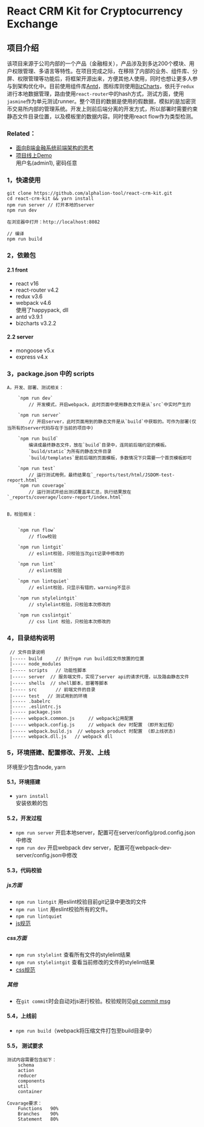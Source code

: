 # React CRM Kit for Cryptocurrency Exchange
## 项目介绍
该项目来源于公司内部的一个产品（金融相关），产品涉及到多达200个模块、用户权限管理、多语言等特性。在项目完成之际，在移除了内部的业务、组件库、分屏、权限管理等功能后，将框架开源出来，方便其他人使用，同时也想让更多人参与到架构优化中。目前使用组件库[Antd](https://ant.design/)，图标库则使用[BizCharts](https://alibaba.github.io/BizCharts/index.html)，依托于`redux`进行本地数据管理，路由使用`react-router`中的hash方式，测试方面，使用`jasmine`作为单元测试runner。整个项目的数据是使用的假数据，模拟的是加密货币交易所内部的管理系统。开发上则前后端分离的开发方式，所以部署时需要约束静态文件目录位置，以及模板里的数据内容。同时使用react flow作为类型检测。

### Related：       
- [面向B端金融系统前端架构的思考](https://github.com/deju/think-and-talk/blob/master/how-to-refactor-financial-system.md)
- [项目线上Demo](http://ex.bitbal.top)    
    用户名(admin1), 密码任意


### 1，快速使用
    
    git clone https://github.com/alphalion-tool/react-crm-kit.git
    cd react-crm-kit && yarn install
    npm run server // 打开本地的server
    npm run dev

    在浏览器中打开：http://localhost:8082

    // 编译
    npm run build


### 2，依赖包
#### 2.1 front
- react v16
- react-router v4.2
- redux v3.6
- webpack v4.6    
    使用了happypack, dll
- antd v3.9.1
- bizcharts v3.2.2


#### 2.2 server
- mongoose v5.x
- express v4.x


### 3，package.json 中的 scripts

    A，开发、部署、测试相关：

        `npm run dev`    
            // 开发模式，开启webpack，此时页面中使用静态文件是从`src`中实时产生的

        `npm run server`    
            // 开启server，此时页面用到的静态文件是从`build`中获取的。可作为部署(仅当所有的server代码存在于当前的项目中)

        `npm run build`     
            编译成最终静态文件，放在`build`目录中，连同前后端约定的模板。    
            `build/static`为所有的静态文件目录    
            `build/templates`是前后端的页面模板，多数情况下只需要一个首页模板即可

        `npm run test`    
            // 运行测试用例，最终结果在`_reports/test/html/JSDOM-test-report.html`    
        `npm run coverage`    
            // 运行测试并给出测试覆盖率汇总，执行结果放在`_reports/coverage/lconv-report/index.html`  

    
    B，校验相关：


        `npm run flow`    
            // flow校验

        `npm run lintgit`        
            // eslint校验，只校验当次git记录中修改的

        `npm run lint`    
            // eslint校验

        `npm run lintquiet`    
            // eslint校验，只显示有错的，warning不显示

        `npm run stylelintgit`    
            // stylelint校验，只校验本次修改的    

        `npm run csslintgit`    
            // css lint 校验，只校验本次修改的


### 4，目录结构说明
     
     // 文件目录说明
     |----- build     // 执行npm run build后文件放置的位置
     |----- node_modules   
     |----- scripts   // 功能性脚本
     |----- server  // 服务端文件，实现了server api的请求代理，以及路由静态文件
     |----- shells  // shell脚本，部署等脚本
     |----- src       // 前端文件的目录
     |----- test   // 测试用到的环境
     |----- .babelrc
     |----- .eslintrc.js
     |----- package.json
     |----- webpack.common.js     // webpack公用配置
     |----- webpack.config.js     // webpack dev 时配置 （即开发过程）
     |----- webpack.build.js  // webpack product 时配置  (即上线状态)
     |----- webpack.dll.js   // webpack dll 

### 5，环境搭建、配置修改、开发、上线
环境至少包含node, yarn    

#### 5.1，环境搭建
- `yarn install`   
    安装依赖的包     
        
#### 5.2，开发过程
- `npm run server`  开启本地server，配置可在server/config/prod.config.json中修改
- `npm run dev`  开启webpack dev server，配置可在webpack-dev-server/config.json中修改

#### 5.3，代码校验
##### js方面
- `npm run lintgit`  用eslint校验目前git记录中更改的文件      
- `npm run lint`  用eslint校验所有的文件。
- `npm run lintquiet`
- [js规范](https://github.com/alphalion-tool/frontend-standard/blob/master/js.md)

##### css方面
- `npm run stylelint` 查看所有文件的stylelint结果
- `npm run stylelintgit` 查看当前修改的文件的stylelint结果
- [css规范](https://github.com/alphalion-tool/frontend-standard/blob/master/css.md)

##### 其他
- 在`git commit`时会自动对js进行校验。校验规则见[git commit msg](https://github.com/alphalion-tool/frontend-standard/blob/master/git.md)


#### 5.4，上线前
- `npm run build`（webpack将压缩文件打包至build目录中）     

#### 5.5， 测试要求

    测试内容需要包含如下：
        schema
        action
        reducer
        components
        util
        container

    Covarage要求：
        Functions   90%
        Branches    90%
        Statement   80%
    

